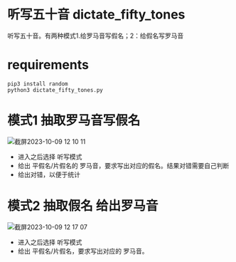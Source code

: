 # 听写五十音 dictate_fifty_tones
听写五十音。有两种模式1.给罗马音写假名；2：给假名写罗马音
# requirements
```python3
pip3 install random
python3 dictate_fifty_tones.py
```
# 模式1 抽取罗马音写假名
![截屏2023-10-09 12 10 11](https://github.com/DeliriousLee/dictate_fifty_tones/assets/24474112/cb86d866-067f-4bb9-8410-a4bc596e0efd)
- 进入之后选择 听写模式
- 给出 平假名/片假名的 罗马音，要求写出对应的假名。结果对错需要自己判断
- 给出对错，以便于统计

# 模式2 抽取假名 给出罗马音
![截屏2023-10-09 12 17 07](https://github.com/DeliriousLee/dictate_fifty_tones/assets/24474112/af8fb42b-4901-425e-81ff-2fa8b26a1737)
- 进入之后选择 听写模式
- 给出 平假名/片假名，要求写出对应的 罗马音。
